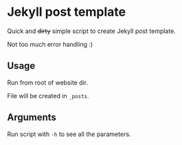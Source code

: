 # Jekyll post template

Quick and ~~dirty~~ simple script to create Jekyll post template.

Not too much error handling :)

## Usage

Run from root of website dir. 

File will be created in `_posts`.

## Arguments

Run script with `-h` to see all the parameters.